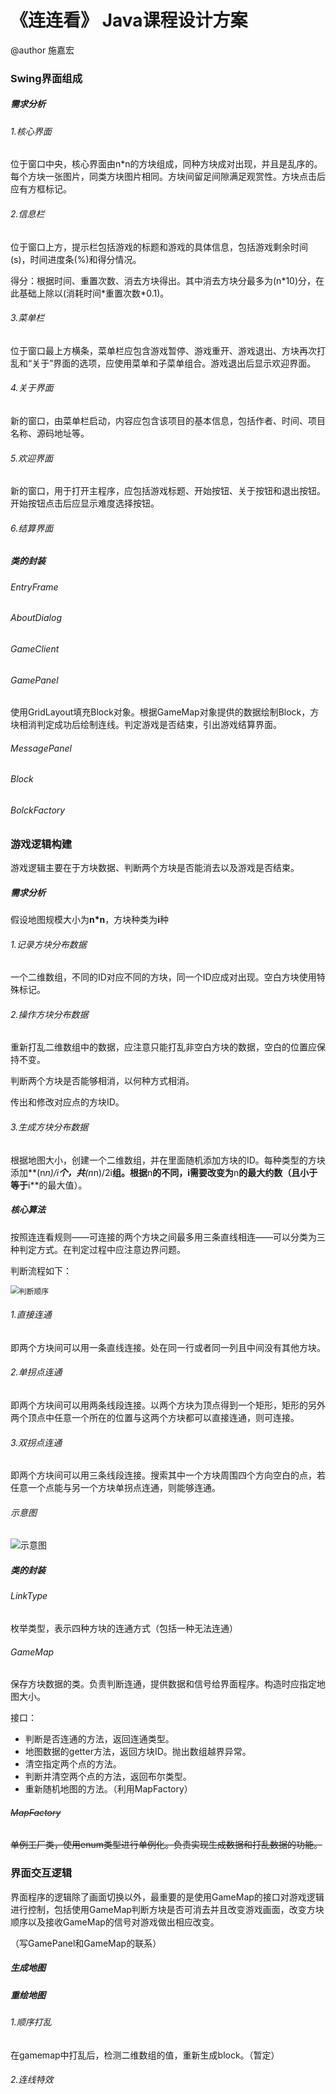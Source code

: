 # 《连连看》 Java课程设计方案 

@author 施嘉宏

### Swing界面组成

##### 需求分析

###### 1.核心界面

位于窗口中央，核心界面由n*n的方块组成，同种方块成对出现，并且是乱序的。每个方块一张图片，同类方块图片相同。方块间留足间隙满足观赏性。方块点击后应有方框标记。

###### 2.信息栏

位于窗口上方，提示栏包括游戏的标题和游戏的具体信息，包括游戏剩余时间(s)，时间进度条(%)和得分情况。

得分：根据时间、重置次数、消去方块得出。其中消去方块分最多为(n\*10)分，在此基础上除以(消耗时间\*重置次数*0.1)。

###### 3.菜单栏

位于窗口最上方横条，菜单栏应包含游戏暂停、游戏重开、游戏退出、方块再次打乱和“关于”界面的选项，应使用菜单和子菜单组合。游戏退出后显示欢迎界面。

###### 4.关于界面

新的窗口，由菜单栏启动，内容应包含该项目的基本信息，包括作者、时间、项目名称、源码地址等。

###### 5.欢迎界面

新的窗口，用于打开主程序，应包括游戏标题、开始按钮、关于按钮和退出按钮。开始按钮点击后应显示难度选择按钮。

###### 6.结算界面

##### 类的封装

###### EntryFrame

###### AboutDialog

###### GameClient

###### GamePanel

使用GridLayout填充Block对象。根据GameMap对象提供的数据绘制Block，方块相消判定成功后绘制连线。判定游戏是否结束，引出游戏结算界面。

###### MessagePanel

###### Block

###### BolckFactory

### 游戏逻辑构建

游戏逻辑主要在于方块数据、判断两个方块是否能消去以及游戏是否结束。

##### 需求分析

假设地图规模大小为**n*n**，方块种类为**i**种

###### 1.记录方块分布数据                                                

一个二维数组，不同的ID对应不同的方块，同一个ID应成对出现。空白方块使用特殊标记。

###### 2.操作方块分布数据

重新打乱二维数组中的数据，应注意只能打乱非空白方块的数据，空白的位置应保持不变。

判断两个方块是否能够相消，以何种方式相消。

传出和修改对应点的方块ID。

###### 3.生成方块分布数据

根据地图大小，创建一个二维数组，并在里面随机添加方块的ID。每种类型的方块添加**(n*n)/i**个，共**(n*n)/2i**组。根据**n**的不同，**i**需要改变为**n**的最大约数（且小于等于**i**的最大值）。

##### 核心算法

按照连连看规则——可连接的两个方块之间最多用三条直线相连——可以分类为三种判定方式。在判定过程中应注意边界问题。

判断流程如下：

<div align=left><img src="http://assets.processon.com/chart_image/5fb9fe8b6376895bf97aa12a.png" alt="判断顺序" style="zoom:85%;" />

###### 1.直接连通

即两个方块间可以用一条直线连接。处在同一行或者同一列且中间没有其他方块。

###### 2.单拐点连通

即两个方块间可以用两条线段连接。以两个方块为顶点得到一个矩形，矩形的另外两个顶点中任意一个所在的位置与这两个方块都可以直接连通，则可连接。

###### 3.双拐点连通

即两个方块间可以用三条线段连接。搜索其中一个方块周围四个方向空白的点，若任意一个点能与另一个方块单拐点连通，则能够连通。

###### 示意图

![示意图](https://i.loli.net/2020/11/22/mxpfO8b29MYSCET.png)

##### 类的封装

###### LinkType

枚举类型，表示四种方块的连通方式（包括一种无法连通）

###### GameMap

保存方块数据的类。负责判断连通，提供数据和信号给界面程序。构造时应指定地图大小。

接口：

- 判断是否连通的方法，返回连通类型。
- 地图数据的getter方法，返回方块ID。抛出数组越界异常。
- 清空指定两个点的方法。
- 判断并清空两个点的方法，返回布尔类型。
- 重新随机地图的方法。（利用MapFactory）

###### ~~MapFactory~~

~~单例工厂类，使用enum类型进行单例化。负责实现生成数据和打乱数据的功能。~~

### 界面交互逻辑

界面程序的逻辑除了画面切换以外，最重要的是使用GameMap的接口对游戏逻辑进行控制，包括使用GameMap判断方块是否可消去并且改变游戏画面，改变方块顺序以及接收GameMap的信号对游戏做出相应改变。

（写GamePanel和GameMap的联系）

##### 生成地图

##### 重绘地图

###### 1.顺序打乱

在gamemap中打乱后，检测二维数组的值，重新生成block。（暂定）

###### 2.连线特效

